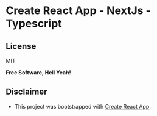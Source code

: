 # Create React App - NextJs - Typescript

## License

MIT

**Free Software, Hell Yeah!**

## Disclaimer

- This project was bootstrapped with [Create React App](https://github.com/facebook/create-react-app).
